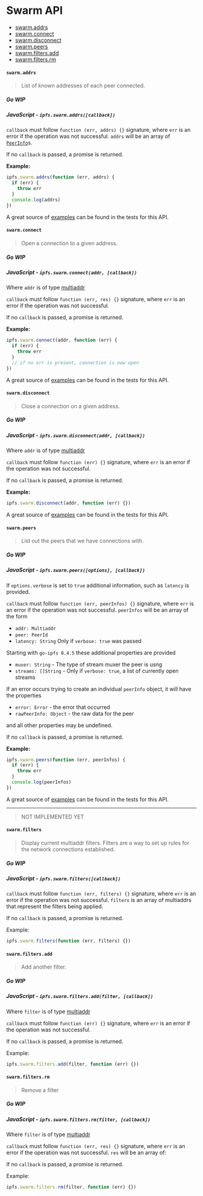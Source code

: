 # Swarm API

* [swarm.addrs](#swarmaddrs)
* [swarm.connect](#swarmconnect)
* [swarm.disconnect](#swarmdisconnect)
* [swarm.peers](#swarmpeers)
* [swarm.filters.add](#swarmfiltersadd)
* [swarm.filters.rm](#swarmfiltersrm)

#### `swarm.addrs`

> List of known addresses of each peer connected.

##### Go **WIP**

##### JavaScript - `ipfs.swarm.addrs([callback])`

`callback` must follow `function (err, addrs) {}` signature, where `err` is an error if the operation was not successful. `addrs` will be an array of [`PeerInfo`](https://github.com/libp2p/js-peer-info)s.

If no `callback` is passed, a promise is returned.

**Example:**

```JavaScript
ipfs.swarm.addrs(function (err, addrs) {
  if (err) {
    throw err
  }
  console.log(addrs)
})
```

A great source of [examples][] can be found in the tests for this API.

#### `swarm.connect`

> Open a connection to a given address.

##### Go **WIP**

##### JavaScript - `ipfs.swarm.connect(addr, [callback])`

Where `addr` is of type [multiaddr](https://github.com/multiformats/js-multiaddr)

`callback` must follow `function (err, res) {}` signature, where `err` is an error if the operation was not successful.

If no `callback` is passed, a promise is returned.

**Example:**

```JavaScript
ipfs.swarm.connect(addr, function (err) {
  if (err) {
    throw err
  }
  // if no err is present, connection is now open
})
```

A great source of [examples][] can be found in the tests for this API.

#### `swarm.disconnect`

> Close a connection on a given address.

##### Go **WIP**

##### JavaScript - `ipfs.swarm.disconnect(addr, [callback])`

Where `addr` is of type [multiaddr](https://github.com/multiformats/js-multiaddr)

`callback` must follow `function (err) {}` signature, where `err` is an error if the operation was not successful.

If no `callback` is passed, a promise is returned.

**Example:**

```JavaScript
ipfs.swarm.disconnect(addr, function (err) {})
```

A great source of [examples][] can be found in the tests for this API.

#### `swarm.peers`

> List out the peers that we have connections with.

##### Go **WIP**

##### JavaScript - `ipfs.swarm.peers([options], [callback])`

If `options.verbose` is set to `true` additional information, such as `latency` is provided.

`callback` must follow `function (err, peerInfos) {}` signature, where `err` is an error if the operation was not successful. `peerInfos` will be an array of the form

- `addr: Multiaddr`
- `peer: PeerId`
- `latency: String` Only if `verbose: true`  was passed

Starting with `go-ipfs 0.4.5` these additional properties are provided

- `muxer: String` - The type of stream muxer the peer is usng
- `streams: []String` - Only if `verbose: true`, a list of currently open streams

If an error occurs trying to create an individual `peerInfo` object, it will have the properties

- `error: Error` - the error that occurred
- `rawPeerInfo: Object` - the raw data for the peer

and all other properties may be undefined.

If no `callback` is passed, a promise is returned.

**Example:**

```JavaScript
ipfs.swarm.peers(function (err, peerInfos) {
  if (err) {
    throw err
  }
  console.log(peerInfos)
})
```

A great source of [examples][] can be found in the tests for this API.

------------------------------

> NOT IMPLEMENTED YET

#### `swarm.filters`

> Display current multiaddr filters. Filters are a way to set up rules for the network connections established.

##### Go **WIP**

##### JavaScript - `ipfs.swarm.filters([callback])`

`callback` must follow `function (err, filters) {}` signature, where `err` is an error if the operation was not successful. `filters` is an array of multiaddrs that represent the filters being applied.

If no `callback` is passed, a promise is returned.

Example:

```JavaScript
ipfs.swarm.filters(function (err, filters) {})
```

#### `swarm.filters.add`

> Add another filter.

##### Go **WIP**

##### JavaScript - `ipfs.swarm.filters.add(filter, [callback])`

Where `filter` is of type [multiaddr]()

`callback` must follow `function (err) {}` signature, where `err` is an error if the operation was not successful.

If no `callback` is passed, a promise is returned.

Example:

```JavaScript
ipfs.swarm.filters.add(filter, function (err) {})
```

#### `swarm.filters.rm`

> Remove a filter

##### Go **WIP**

##### JavaScript - `ipfs.swarm.filters.rm(filter, [callback])`

Where `filter` is of type [multiaddr]()

`callback` must follow `function (err, res) {}` signature, where `err` is an error if the operation was not successful. `res` will be an array of:

If no `callback` is passed, a promise is returned.

Example:

```JavaScript
ipfs.swarm.filters.rm(filter, function (err) {})
```

[examples]: https://github.com/ipfs/interface-ipfs-core/blob/master/src/swarm
